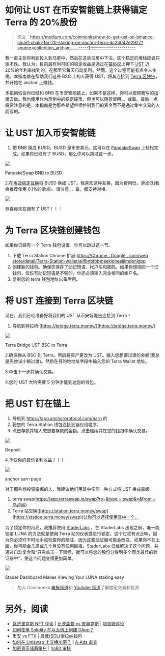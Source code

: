 # 如何让 UST 在币安智能链上获得锚定 Terra 的 20%股份

> 原文：<https://medium.com/coinmonks/how-to-get-ust-on-binance-smart-chain-for-20-staking-on-anchor-terra-dc23042e2927?source=collection_archive---------1----------------------->

我一直主张将利润投入到马房中，然后在这些马房中下注。这个稳定的堆栈应该只涨不跌。我认为，目前最有利可图的稳定收益是通过在[锚协议](https://app.anchorprotocol.com/earn)上押下 [UST](https://coinmarketcap.com/currencies/terrausd/) 近 20%的年利率找到的，在那里它每天自动复利。然而，这个过程可能有点令人生畏。本指南旨在帮助我们这些 BSC 上的人获得 UST，将其连接到 [Terra 区块链](https://www.terra.money/)，并开始在 anchor 上赚钱。

本指南假设你已经和 BNB 在币安智能链上，如果不是这样，你可以按照我写的[指南](https://cchen408.medium.com/how-to-get-bnb-on-binance-smart-chain-for-united-states-residents-and-anyone-else-without-access-d8c263fa6f2c)去做。我也使用作为示例中的稳定硬币，但也可以随意使用、、或戴。最后一点需要注意的是，本指南是为那些希望继续控制我们的资金而不是通过集中交易的人而写的。

# 让 UST 加入币安智能链

1.  把 BNB 换成 BUSD。BUSD 是币安美元。这可以在 [PancakeSwap](https://pancakeswap.finance/swap?outputCurrency=0xe9e7cea3dedca5984780bafc599bd69add087d56) 上轻松完成。如果你已经有了 BUSD，那么你可以跳过这一步。

![](img/f68ff0b072784a913485de51ef6ed42f.png)

PancakeSwap BNB to BUSD

2.在[埃及稳定互换](https://app.acryptos.com/stableswap/ust/)将 BUSD 换成 UST。我喜欢这种互换，因为费用低，滑点低(我会推荐使用 0.1%的滑点)。请注意，，戴，都支持对换。

![](img/7e5b1645304cd1126f4e609d38df073e.png)

恭喜你现在拥有了 UST！！！

# 为 Terra 区块链创建钱包

如果你已经有一个 Terra 钱包设置，你可以跳过这一节。

1.  下载 Terra Station Chrome 扩展:[https://Chrome . Google . com/web store/detail/Terra-Station-wallet/aiifbnbfobmeekipheeijimdpnlgpp](https://chrome.google.com/webstore/detail/terra-station-wallet/aiifbnbfobpmeekipheeijimdpnlpgpp)
2.  创建新的钱包。确保您保存了助记短语、帐户名和密码。如果你想找回一个旧钱包，仅仅有助记短语是不够的，你还必须输入完全相同的帐户名。
3.  复制您的 terra 钱包地址以备后用。

# 将 UST 连接到 Terra 区块链

现在，我们已经准备好将我们的 UST 从币安智能链连接到 Terra！

1.  导航到特拉桥:[https://bridge.terra.money/](https://bridge.terra.money/)

![](img/c88eb398579945fa9209e26646fc3123.png)

Terra Bridge UST BSC to Terra

2.确保你从 BSC 到 Terra。然后将资产更改为 UST。输入您想要过渡的金额(我总是先尝试小额过渡)。然后在目的地地址字段中输入您的 Terra Wallet 地址。

3.单击下一步并确认交易。

4.您的 UST 大约需要 5 分钟才能到达您的钱包。

# 把 UST 钉在锚上

1.  导航到 https://app.anchorprotocol.com/earn 的
2.  将您的 Terra Station 钱包连接到锚应用程序。
3.  点击存款并输入您想要存款的金额。点击继续并在您的钱包中确认交易。

![](img/46ae5f66feb4096cea8f7ec5cabb04aa.png)

Deposit

4.享受你的自动复利收益！！！

![](img/b3f43b83658f98fbad34eb00e5f18479.png)

anchor earn page

对于那些想投资露娜的人，我建议他们用其中任何一种方式将 UST 换成露娜

1.  terra swap([https://app.terraswap.io/swap?to=&type = swap&=&from =乌卢纳](https://app.terraswap.io/swap?to=&type=swap&=&from=uluna))
2.  Terra 站交换([https://station.terra.money/swap](https://station.terra.money/swap))让你可以选择使用其中一个。

为了锁定你的月亮，我推荐使用 [StaderLabs](https://staderlabs.com/) 。在 StaderLabs 出现之前，唯一能锁定 LUNA 的方法就是使用 Terra 站的仪表盘进行锁定。这个过程有点乏味，因为你必须时不时地手动检查你的赌注，因为这些验证器可能会改变，如果你不在上面，你可能会几周或几个月没有任何回报。StaderLabs 已经解决了这个问题，并通过自动复合和“只需点击一下鼠标，就可以将您的股份分散到多个同类最佳的验证器中”，使这个问题变得更加简单。

![](img/e9094d9a805c63c7854a17f2d506f018.png)

Stader Dashboard Makes Viewing Your LUNA staking easy

> 加入 Coinmonks [电报频道](https://t.me/coincodecap)和 [Youtube 频道](https://www.youtube.com/c/coinmonks/videos)了解加密交易和投资

# 另外，阅读

*   [瓦济里克斯 NFT 评论](https://coincodecap.com/wazirx-nft-review) | [比茨盖普 vs 皮奥克斯](https://coincodecap.com/bitsgap-vs-pionex) | [坦吉姆评论](https://coincodecap.com/tangem-wallet-review)
*   [如何使用 Solidity 在以太坊上创建 DApp？](https://coincodecap.com/create-a-dapp-on-ethereum-using-solidity)
*   [币安 vs FTX](https://coincodecap.com/binance-vs-ftx) | [最佳(SOL)索拉纳钱包](https://coincodecap.com/solana-wallets)
*   [如何在 Uniswap 上交换加密？](https://coincodecap.com/swap-crypto-on-uniswap) | [A-Ads 审查](https://coincodecap.com/a-ads-review)
*   [加密货币储蓄账户](/coinmonks/cryptocurrency-savings-accounts-be3bc0feffbf) | [YoBit 审核](/coinmonks/yobit-review-175464162c62)